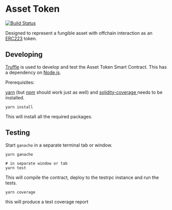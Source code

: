 # Asset Token

[![Build Status](https://travis-ci.com/clearmatics/asset-token.svg?token=ybN3xFwE4whSpdqtVYux&branch=master)](https://travis-ci.com/clearmatics/asset-token)

Designed to represent a fungible asset with offchain interaction as an [ERC223][1] token.

## Developing

[Truffle][2] is used to develop and test the Asset Token Smart Contract. This has a dependency on [Node.js][3].

Prerequisites:

[yarn][4] (but [npm][5] should work just as well) and [solidity-coverage ][6] needs to be installed.

    yarn install

This will install all the required packages.

## Testing

Start `ganache` in a separate terminal tab or window.

    yarn ganache
    
    # in separate window or tab
    yarn test

This will compile the contract, deploy to the testrpc instance and run the tests. 

    yarn coverage

this will produce a test coverage report 

[1]: https://github.com/ethereum/EIPs/issues/223
[2]: http://truffleframework.com/
[3]: https://nodejs.org/
[4]: https://yarnpkg.com/en/docs/install
[5]: https://docs.npmjs.com/getting-started/installing-node
[6]: https://www.npmjs.com/package/solidity-coverage



